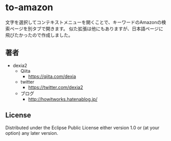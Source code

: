 to-amazon
===============

文字を選択してコンテキストメニューを開くことで、キーワードのAmazonの検索ページを別タブで開きます。
似た拡張は他にもありますが、日本語ページに飛びたかったので作成しました。

## 著者

+ dexia2
    + Qiita
        + https://qiita.com/dexia
	+ twitter
		+ https://twitter.com/dexia2
	+ ブログ
		+ http://howitworks.hatenablog.jp/

## License

Distributed under the Eclipse Public License either version 1.0 or (at your option) any later version.
